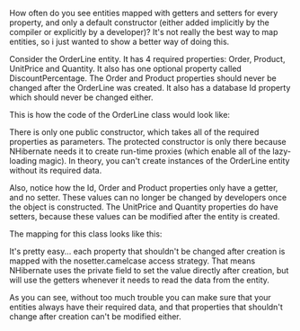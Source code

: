 How often do you see entities mapped with getters and setters for every property, and only a default constructor (either added implicitly by the compiler or explicitly by a developer)?  It's not really the best way to map entities, so i just wanted to show a better way of doing this.

Consider the OrderLine entity.  It has 4 required properties: Order, Product, UnitPrice and Quantity.  It also has one optional property called DiscountPercentage.  The Order and Product properties should never be changed after the OrderLine was created.  It also has a database Id property which should never be changed either.

This is how the code of the OrderLine class would look like:

<script src="https://gist.github.com/3684391.js?file=s1.cs"></script>

There is only one public constructor, which takes all of the required properties as parameters.  The protected constructor is only there because NHibernate needs it to create run-time proxies (which enable all of the lazy-loading magic).  In theory, you can't create instances of the OrderLine entity without its required data.

Also, notice how the Id, Order and Product properties only have a getter, and no setter.  These values can no longer be changed by developers once the object is constructed.  The UnitPrice and Quantity properties do have setters, because these values can be modified after the entity is created.

The mapping for this class looks like this:

<script src="https://gist.github.com/3684391.js?file=s2.xml"></script>

It's pretty easy... each property that shouldn't be changed after creation is mapped with the nosetter.camelcase access strategy.  That means NHibernate uses the private field to set the value directly after creation,  but will use the getters whenever it needs to read the data from the entity.

As you can see, without too much trouble you can make sure that your entities always have their required data, and that properties that shouldn't change after creation can't be modified either.